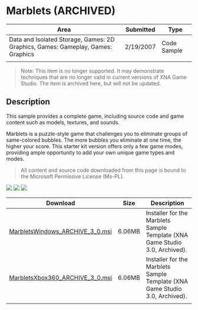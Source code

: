 # Marblets (ARCHIVED)

|Area|Submitted|Type|
|-|-|-|
Data and Isolated Storage, Games: 2D Graphics, Games: Gameplay, Games: Graphics|2/19/2007|Code Sample
||||

> Note: This item is no longer supported. It may demonstrate techniques that are no longer valid in current versions of XNA Game Studio. The item is archived here, but will not be updated.

## Description

This sample provides a complete game, including source code and game content such as models, textures, and sounds.

Marblets is a puzzle-style game that challenges you to eliminate groups of same-colored bubbles. The more bubbles you eliminate at one time, the higher your score. This starter kit version offers only a few game modes, providing ample opportunity to add your own unique game types and modes.

> All content and source code downloaded from this page is bound to the Microsoft Permissive License (Ms-PL).

![](https://github.com/simondarksidej/XNAGameStudio/blob/master/Images/XNA_Marblets_01_small.jpg?raw=true)
![](https://github.com/simondarksidej/XNAGameStudio/blob/master/Images/XNA_Marblets_02_small.jpg?raw=true)
![](https://github.com/simondarksidej/XNAGameStudio/blob/master/Images/XNA_Marblets_03_small.jpg?raw=true)

Download | Size | Description
---|---|---|
[MarbletsWindows_ARCHIVE_3_0.msi](https://github.com/simondarksidej/XNAGameStudio/tree/master/Samples/MarbletsWindows_ARCHIVE_3_0.msi?raw=true) | 6.06MB | Installer for the Marblets Sample Template (XNA Game Studio 3.0, Archived).
[MarbletsXbox360_ARCHIVE_3_0.msi](https://github.com/simondarksidej/XNAGameStudio/tree/master/Samples/MarbletsXbox360_ARCHIVE_3_0.msi?raw=true) | 6.06MB | Installer for the Marblets Sample Template (XNA Game Studio 3.0, Archived).
||||
